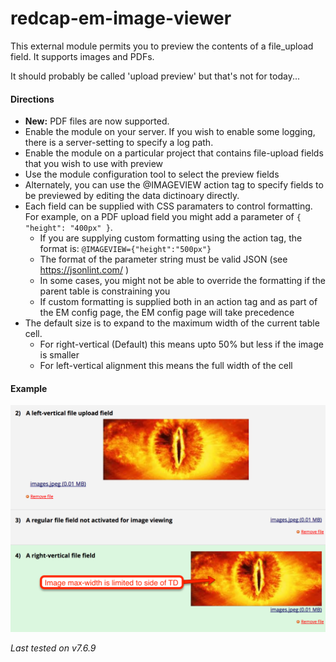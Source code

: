 # redcap-em-image-viewer
This external module permits you to preview the contents of a file_upload field.  It supports images and PDFs.
 
It should probably be called 'upload preview' but that's not for today...
 
#### Directions
 * **New:** PDF files are now supported.
 * Enable the module on your server.  If you wish to enable some logging, there is a server-setting to specify a log path.
 * Enable the module on a particular project that contains file-upload fields that you wish to use with preview
 * Use the module configuration tool to select the preview fields
 * Alternately, you can use the @IMAGEVIEW action tag to specify fields to be previewed by editing the data dictinoary directly.
 * Each field can be supplied with CSS paramaters to control formatting.  For example, on a PDF upload field you might add a parameter of ```{ "height": "400px" }```.
   * If you are supplying custom formatting using the action tag, the format is: ```@IMAGEVIEW={"height":"500px"}``` 
   * The format of the parameter string must be valid JSON (see https://jsonlint.com/ )
   * In some cases, you might not be able to override the formatting if the parent table is constraining you
   * If custom formatting is supplied both in an action tag and as part of the EM config page, the EM config page will take precedence
 * The default size is to expand to the maximum width of the current table cell.
   * For right-vertical (Default) this means upto 50% but less if the image is smaller
   * For left-vertical alignment this means the full width of the cell
   
 
#### Example
![Example Survey](docs/example.png)
 
 
*Last tested on v7.6.9*
 
 